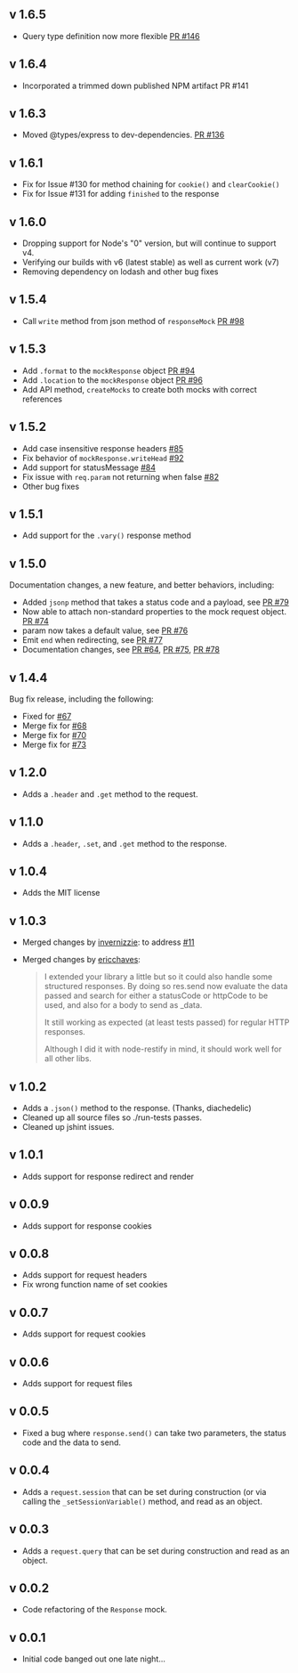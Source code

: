 v 1.6.5
-------

  - Query type definition now more flexible [PR #146](https://github.com/howardabrams/node-mocks-http/pull/146)

v 1.6.4
-------

  - Incorporated a trimmed down published NPM artifact PR #141

v 1.6.3
-------

  - Moved @types/express to dev-dependencies. [PR #136][136]

  [136]: https://github.com/howardabrams/node-mocks-http/issues/136

v 1.6.1
-------

  - Fix for Issue #130 for method chaining for `cookie()` and `clearCookie()`
  - Fix for Issue #131 for adding `finished` to the response

v 1.6.0
-------

  - Dropping support for Node's "0" version, but will continue to support v4.
  - Verifying our builds with v6 (latest stable) as well as current work (v7)
  - Removing dependency on lodash and other bug fixes

v 1.5.4
-------

  * Call `write` method from json method of `responseMock` [PR #98][98]

  [98]: https://github.com/howardabrams/node-mocks-http/issues/98

v 1.5.3
-------

  * Add `.format` to the `mockResponse` object [PR #94][94]
  * Add `.location` to the `mockResponse` object [PR #96][96]
  * Add API method, `createMocks` to create both mocks with correct references

  [96]: https://github.com/howardabrams/node-mocks-http/issues/96
  [94]: https://github.com/howardabrams/node-mocks-http/issues/94

v 1.5.2
-------

  * Add case insensitive response headers [#85][85]
  * Fix behavior of `mockResponse.writeHead` [#92][92]
  * Add support for statusMessage [#84][84]
  * Fix issue with `req.param` not returning when false [#82][82]
  * Other bug fixes

  [92]: https://github.com/howardabrams/node-mocks-http/issues/92
  [84]: https://github.com/howardabrams/node-mocks-http/issues/84
  [82]: https://github.com/howardabrams/node-mocks-http/issues/82
  [85]: https://github.com/howardabrams/node-mocks-http/issues/85


v 1.5.1
-------

  * Add support for the `.vary()` response method

v 1.5.0
-------

Documentation changes, a new feature, and better behaviors, including:

  * Added `jsonp` method that takes a status code and a payload, see [PR #79][79]
  * Now able to attach non-standard properties to the mock request object. [PR #74][74]
  * param now takes a default value, see [PR #76][76]
  * Emit `end` when redirecting, see [PR #77][77]
  * Documentation changes, see [PR #64][64], [PR #75][75], [PR #78][78]

  [64]: https://github.com/howardabrams/node-mocks-http/issues/64
  [74]: https://github.com/howardabrams/node-mocks-http/issues/74
  [75]: https://github.com/howardabrams/node-mocks-http/issues/75
  [76]: https://github.com/howardabrams/node-mocks-http/issues/76
  [77]: https://github.com/howardabrams/node-mocks-http/issues/77
  [78]: https://github.com/howardabrams/node-mocks-http/issues/78
  [79]: https://github.com/howardabrams/node-mocks-http/issues/79


v 1.4.4
-------

  Bug fix release, including the following:
  * Fixed for [#67][67]
  * Merge fix for [#68][68]
  * Merge fix for [#70][70]
  * Merge fix for [#73][73]

  [67]: https://github.com/howardabrams/node-mocks-http/issues/67
  [68]: https://github.com/howardabrams/node-mocks-http/issues/68
  [70]: https://github.com/howardabrams/node-mocks-http/issues/70
  [73]: https://github.com/howardabrams/node-mocks-http/issues/73

v 1.2.0
---

  * Adds a `.header` and `.get` method to the request.

v 1.1.0
---

  * Adds a `.header`, `.set`, and `.get` method to the response.

v 1.0.4
---

  * Adds the MIT license

v 1.0.3
---

  * Merged changes by [invernizzie](https://github.com/invernizzie):
    to address [#11](https://github.com/howardabrams/node-mocks-http/pull/11)

  * Merged changes by [ericchaves](https://github.com/ericchaves):
    > I extended your library a little but so it could also handle
    > some structured responses. By doing so res.send now evaluate the
    > data passed and search for either a statusCode or httpCode to be
    > used, and also for a body to send as _data.
    >
    > It still working as expected (at least tests passed) for regular
    > HTTP responses.
    >
    > Although I did it with node-restify in mind, it should work well
    > for all other libs.

v 1.0.2
---

  * Adds a `.json()` method to the response. (Thanks, diachedelic)
  * Cleaned up all source files so ./run-tests passes.
  * Cleaned up jshint issues.

v 1.0.1
---

  * Adds support for response redirect and render

v 0.0.9
---

  * Adds support for response cookies

v 0.0.8
---

  * Adds support for request headers
  * Fix wrong function name of set cookies

v 0.0.7
---

  * Adds support for request cookies

v 0.0.6
---

  * Adds support for request files

v 0.0.5
---

  * Fixed a bug where `response.send()` can take two parameters, the status code and the data to send.

v 0.0.4
---

  * Adds a `request.session` that can be set during construction (or via calling the `_setSessionVariable()` method, and read as an object.

v 0.0.3
---

  * Adds a `request.query` that can be set during construction and read as an object.

v 0.0.2
---

  * Code refactoring of the `Response` mock.

v 0.0.1
---

  * Initial code banged out one late night...
